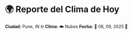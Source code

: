 # 🌍 Reporte del Clima de Hoy

**Ciudad:** Pune, IN 🌐
**Clima:** ☁️ Nubes
**Fecha:** 📅 06, 09, 2025 🚀
